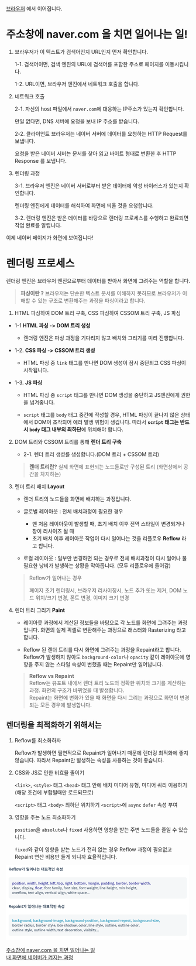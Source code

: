 [브라우저](./%EB%B8%8C%EB%9D%BC%EC%9A%B0%EC%A0%80.md) 에서 이어집니다.


# 주소창에 naver.com 을 치면 일어나는 일!

1. 브라우저가 이 텍스트가 검색어인지 URL인지 먼저 확인합니다.

    1-1. 검색어이면, 검색 엔진의 URL에 검색어를 포함한 주소로 페이지를 이동시킵니다.

    1-2. URL이면, 브라우저 엔진에서 네트워크 호출을 합니다.

2. 네트워크 호출

    2-1. 자신의 host 파일에서 `naver.com`에 대응하는 IP주소가 있는지 확인합니다.
    
    만일 없다면, DNS 서버에 요청을 보내 IP 주소를 받습니다.

    2-2. 클라이언트 브라우저는 네이버 서버에 데이터를 요청하는 HTTP Request를 보냅니다.

    요청을 받은 네이버 서버는 문서를 찾아 읽고 바이트 형태로 변환한 후 HTTP Response 를 보냅니다.

3. 렌더링 과정

    3-1. 브라우저 엔진은 네이버 서버로부터 받은 데이터에 악성 바이러스가 있는지 확인합니다.

    렌더링 엔진에게 데이터를 해석하여 화면에 띄울 것을 요청합니다.

    3-2. 렌더링 엔진은 받은 데이터를 바탕으로 렌더링 프로세스를 수행하고 완료되면 작업 완료를 알립니다.

이제 네이버 페이지가 화면에 보여집니다!


# 렌더링 프로세스

렌더링 엔진은 브라우저 엔진으로부터 데이터를 받아서 화면에 그려주는 역할을 합니다.



> **파싱이란 ?** 브라우저는 단순한 텍스트 문서를 이해하지 못하므로 브라우저가 이해할 수 있는 구조로 변환해주는 과정을 파싱이라고 합니다.

1. HTML 파싱하여 DOM 트리 구축, CSS 파싱하여 CSSOM 트리 구축, JS 파싱

- 1-1 **HTML 파싱 -> DOM 트리 생성**
    - 렌더링 엔진은 파싱 과정을 기다리지 않고 배치와 그리기를 미리 진행합니다.

- 1-2. **CSS 파싱 -> CSSOM 트리 생성**
    - HTML 파싱 중 `link` 태그를 만나면 DOM 생성이 잠시 중단되고 CSS 파싱이 시작됩니다.

- 1-3. **JS 파싱**
    - HTML 파싱 중 `script` 태그를 만나면 DOM 생성을 중단하고 JS엔진에게 권한을 넘겨줍니다.

    - `script` 태그를 `body` 태그 중간에 작성할 경우, HTML 파싱이 끝나지 않은 상태에서 DOM이 조작되어 에러 발생 위험이 생깁니다. 따라서 **`script` 태그는 반드시 `body` 태그 내부의 최하단**에 위치해야 합니다.

2. DOM 트리와 CSSOM 트리를 통해 **렌더 트리 구축**

    - 2-1. 렌더 트리 생성를 생성합니다.(DOM 트리 + CSSOM 트리)

    > **렌더 트리란?** 
    > 실제 화면에 표현되는 노드들로만 구성된 트리 (화면상에서 공간을 차지하는)

3. 렌더 트리 배치 **Layout**
    - 렌더 트리의 노드들을 화면에 배치하는 과정입니다.

    - 글로벌 레이아웃 : 전체 배치과정이 필요한 경우
        - 맨 처음 레이아웃이 발생할 때, 초기 배치 이후 전역 스타일이 변경되거나 창이 리사이즈 될 때
        - 초기 배치 이후 레이아웃 작업이 다시 일어나는 것을 리플로우 **Reflow** 라고 합니다.

    - 로컬 레이아웃 : 일부만 변경하면 되는 경우로 전체 배치과정이 다시 일어나 불필요한 낭비가 발생하는 상황을 막아줍니다. (모두 리플로우에 들어감)

    > Reflow가 일어나는 경우  
    >
    > 페이지 초기 렌더링시, 브라우저 리사이징시, 노드 추가 또는 제거, DOM 노드 위치/크기 변경, 폰트 변경, 이미지 크기 변경

4. 렌더 트리 그리기 **Paint**

    - 레이아웃 과정에서 계산된 정보들을 바탕으로 각 노드를 화면에 그려주는 과정입니다. 화면의 실제 픽셀로 변환해주는 과정으로 래스터화 Rasterizing 라고 합니다.

    - Reflow 된 렌더 트리를 다시 화면에 그려주는 과정을 Repaint라고 합니다. Reflow가 발생하지 않아도 `background-color`나 `opacity` 같이 레이아웃에 영향을 주지 않는 스타일 속성이 변했을 때는 Repaint만 일어납니다.

    > **Reflow vs Repaint**  
    > Reflow는 뷰포트 내에서 렌더 트리 노드의 정확한 위치와 크기를 계산하는 과정. 화면의 구조가 바뀌었을 때 발생합니다.  
    > Repaint는 화면에 변화가 있을 때 화면을 다시 그리는 과정으로 화면이 변경되는 모든 경우에 발생합니다.


## 렌더링을 최적화하기 위해서는

1. Reflow를 최소화하자

    Reflow가 발생하면 필연적으로 Repaint가 일어나기 때문에 렌더링 최적화에 좋지 않습니다. 따라서 Repaint만 발생하는 속성을 사용하는 것이 좋습니다.

2. CSS와 JS로 인한 비효율 줄이기

    `<link>`, `<style>` 태그 `<head>` 태그 안에 배치
    미디어 유형, 미디어 쿼리 이용하기 (해당 조건에 부합될때만 로드되므로)

    `<script>` 태그 `<body>` 최하단 위치하기
    `<script>`에 `async` `defer` 속성 부여

3. 영향을 주는 노드 최소화하기

    `position`을 `absolute`나 `fixed` 사용하면 영향을 받는 주변 노드들을 줄일 수 있습니다.

    `fixed`와 같이 영향을 받는 노드가 전혀 없는 경우 Reflow 과정이 필요없고 Repaint 연산 비용만 들게 되니까 효율적입니다.


<img src="../Images/ReflowRepaint.png" width="500">

[주소창에 naver.com 을 치면 일어나는 일](https://velog.io/@sylagape1231/%EC%A3%BC%EC%86%8C%EC%B0%BD%EC%97%90-naver.com%EC%9D%84-%EC%B9%98%EB%A9%B4-%EC%9D%BC%EC%96%B4%EB%82%98%EB%8A%94-%EC%9D%BC%EC%9D%84-%EC%89%BD%EA%B2%8C-%EC%9D%B4%ED%95%B4%ED%95%B4%EB%B3%B4%EC%9E%90)  
[내 화면에 네이버가 켜지는 과정](https://velog.io/@jhyun_k/%EB%82%B4-%ED%99%94%EB%A9%B4%EC%97%90-%EB%84%A4%EC%9D%B4%EB%B2%84%EA%B0%80-%EC%BC%9C%EC%A7%80%EB%8A%94-%EA%B3%BC%EC%A0%95)
